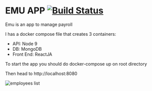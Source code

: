 # EMU APP [![Build Status](https://travis-ci.com/juaning/emu.svg?branch=master)](https://travis-ci.com/juaning/emu)

Emu is an app to manage payroll

I has a docker compose file that creates 3 containers:

* API: Node 9
* DB: MongoDB
* Front End: ReactJA

To start the app you should do docker-compose up on root directory

Then head to http://localhost:8080

![employees list](https://github.com/juaning/emu/blob/master/resources/img/employees_list.jpeg?raw=true)
